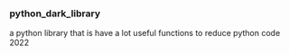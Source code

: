### python_dark_library
a python library that is have a lot useful functions to reduce python code
2022
